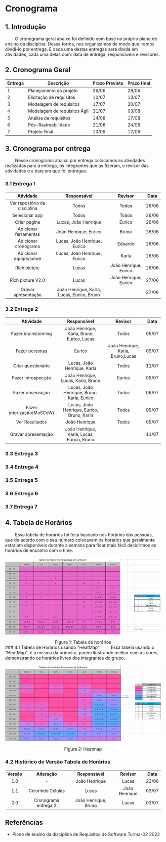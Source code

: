 # Cronograma

## 1. Introdução
&emsp;&emsp; O cronograma geral abaixo foi definido com base no próprio plano de ensino da disciplina. Dessa forma, nos organizamos de modo que iremos dividí-lo por entrega. E cada uma destas entregas será divida em atividades, cada uma delas com: data de entrega, responsáveis e revisores.

## 2. Cronograma Geral

<center>

| Entrega | Descrição                    | Prazo Previsto | Prazo final |
|---------|------------------------------|----------------|-------------|
|    1    |    Planejamento do projeto   |      26/06     |    29/06    |
|    2    |   Elicitação de requisitos   |      10/07     |    13/07    |
|    3    |    Modelagem de requisitos   |      17/07     |    20/07    |
|    4    | Modelagem de requisitos Ágil |      31/07     |    03/08    |
|    5    |     Análise de requisitos    |      14/08     |    17/08    |
|    6    |      Pós-Rastreabilidade     |      21/08     |    24/08    |
|    7    |         Projeto Final        |      10/09     |    12/09    |

</center>

## 3. Cronograma por entrega
&emsp;&emsp; Nesse cronograma abaixo por entrega colocamos as atividades realizadas para a entrega, os integrantes que as fizeram, o revisor das atividades e a data em que foi entregue. 
### 3.1 Entrega 1

<center>

|           Atividade          |          Responsável                 |    Revisor            |  Data |
|:----------------------------:|:------------------------------------:|:---------------------:|:-----:|
| Ver repostório da disciplina |             Todos                    |       Todos                | 26/06 |
|        Selecionar app        |             Todos                    |       Todos                | 26/06 |
|         Criar pagina         |     Lucas, João Henrique             |  Eurico                    | 26/06 |
|     Adicionar ferramentas    |     João Henrique, Eurico            |       Bruno                 | 26/06 |
|     Adicionar cronograma     |     Lucas, João Henrique, Eurico     |       Eduardo                | 26/06 |
|    Adicionar equipe/sobre    |     Lucas, João Henrique, Eurico     |       Karla                | 26/06 |
|         Rich picture         |             Lucas                    |    João Henrique, Eurico      | 26/06 |
|       Rich picture V2.0      |             Lucas                    | João Henrique, Eurico | 27/06 |
|      Gravar apresentação     |   João Henrique, Karla, Lucas, Eurico, Bruno  |                       | 27/06 |

</center>

### 3.2 Entrega 2

<center>

|           Atividade          |          Responsável                 |    Revisor            |  Data |
|:----------------------------:|:------------------------------------:|:---------------------:|:-----:|
| Fazer brainstorming |    João Henrique, Karla, Bruno, Eurico, Lucas |       Todos           | 05/07 |
|        Fazer personas        |  Eurico |     João Henrique, Karla, Bruno,Lucas    | 09/07 |
|         Criar questionário   |     Lucas, João Henrique, Karla             |  Todos               | 11/07 |
|     Fazer introspecção       |     João Henrique, Lucas, Karla, Bruno            |       Eurico           | 09/07 |
|     Fazer observação         |     Lucas, João Henrique, Bruno, Karla, Eurico    |       Todos         | 09/07 |
|    Fazer priorização(MoSCoW)        |     Lucas, João Henrique, Eurico, Bruno, Karla  |     Todos           | 09/07 |
|         Ver Resultados       |             João Henrique                   | Todos | 09/07 |
|      Gravar apresentação     |   João Henrique, Karla, Lucas, Eurico, Bruno|                | 11/07 |

</center>

### 3.3 Entrega 3

### 3.4 Entrega 4

### 3.5 Entrega 5

### 3.6 Entrega 6

### 3.7 Entrega 7

## 4. Tabela de Horários
&emsp;&emsp; Essa tabela de horários foi feita baseado nos horários das pessoas, que de acordo com o seu número colocavam os horários que geralmente estariam disponíveis durante a semana para ficar mais fácil decidirmos os horários de encontro com o time.

![Tabela de horários](../assets/membros/horarios.png)
<center>
Figura 1: Tabela de horários
</center>
### 4.1 Tabela de Horários usando "HeatMap"
&emsp;&emsp; Essa tabela usando o "HeatMap", é a mesma da primeira, porém ilustrando melhor com as cores, demonstrando os horários livres dos integrantes do grupo.

![HeatMap](../assets/membros/horariosV2.PNG)

<center>
Figura 2: Heatmap
</center>

### 4.2 Histórico de Versão Tabela de Horários

| Versão |     Alteração     |  Responsável  |    Revisor    |  Data |
|:------:|:-----------------:|:-------------:|:-------------:|:-----:|
|   1.0  |         -         | João Henrique |     Lucas     | 23/06 |
|   1.1  | Colorindo Células |     Lucas     | João Henrique | 03/07 |
|   2.0  | Cronograma entrega 2 | João Henrique, Bruno | Lucas | 03/07 |

## Referências
- Plano de ensino da disciplina de Requisitos de Software Turma-02 2022
